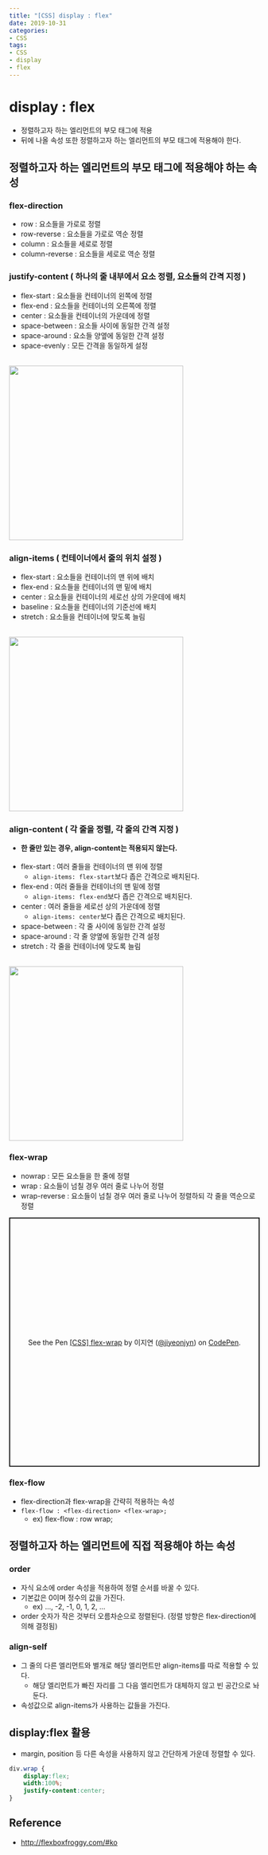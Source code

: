 ```yaml
---
title: "[CSS] display : flex"
date: 2019-10-31
categories:
- CSS
tags:
- CSS
- display
- flex
---
```


# display : flex
- 정렬하고자 하는 엘리먼트의 부모 태그에 적용
- 뒤에 나올 속성 또한 정렬하고자 하는 엘리먼트의 부모 태그에 적용해야 한다.

## 정렬하고자 하는 엘리먼트의 부모 태그에 적용해야 하는 속성

### flex-direction
- row : 요소들을 가로로 정렬
- row-reverse : 요소들을 가로로 역순 정렬
- column : 요소들을 세로로 정렬
- column-reverse : 요소들을 세로로 역순 정렬

###  justify-content ( 하나의 줄 내부에서 요소 정렬, 요소들의 간격 지정 )
- flex-start : 요소들을 컨테이너의 왼쪽에 정렬
- flex-end : 요소들을 컨테이너의 오른쪽에 정렬
- center : 요소들을 컨테이너의 가운데에 정렬
- space-between : 요소들 사이에 동일한 간격 설정
- space-around : 요소들 양옆에 동일한 간격 설정
- space-evenly : 모든 간격을 동일하게 설정<br><br>
<img src="https://css-tricks.com/wp-content/uploads/2018/10/justify-content.svg" width="350" height="auto" style="margin-left:0;">

### align-items ( 컨테이너에서 줄의 위치 설정 )
- flex-start : 요소들을 컨테이너의 맨 위에 배치
- flex-end : 요소들을 컨테이너의 맨 밑에 배치
- center : 요소들을 컨테이너의 세로선 상의 가운데에 배치
- baseline : 요소들을 컨테이너의 기준선에 배치
- stretch : 요소들을 컨테이너에 맞도록 늘림<br><br>
<img src="https://css-tricks.com/wp-content/uploads/2018/10/align-items.svg" width="350" height="auto" style="margin-left:0;">

### align-content ( 각 줄을 정렬, 각 줄의 간격 지정 )
- **한 줄만 있는 경우, align-content는 적용되지 않는다.**<br><br>
- flex-start : 여러 줄들을 컨테이너의 맨 위에 정렬
  - `align-items: flex-start`보다 좁은 간격으로 배치된다.
- flex-end : 여러 줄들을 컨테이너의 맨 밑에 정렬
  - `align-items: flex-end`보다 좁은 간격으로 배치된다.
- center : 여러 줄들을 세로선 상의 가운데에 정렬
  - `align-items: center`보다 좁은 간격으로 배치된다.
- space-between : 각 줄 사이에 동일한 간격 설정
- space-around : 각 줄 양옆에 동일한 간격 설정
- stretch : 각 줄을 컨테이너에 맞도록 늘림<br><br>
<img src="https://css-tricks.com/wp-content/uploads/2018/10/align-content.svg" width="350" height="auto" style="margin-left:0;">

### flex-wrap
- nowrap : 모든 요소들을 한 줄에 정렬
- wrap : 요소들이 넘칠 경우 여러 줄로 나누어 정렬
- wrap-reverse : 요소들이 넘칠 경우 여러 줄로 나누어 정렬하되 각 줄을 역순으로 정렬
<p class="codepen" data-height="500" data-theme-id="light" data-default-tab="result" data-user="jiyeonjyn" data-slug-hash="eYYeePR" style="height: 500px; box-sizing: border-box; display: flex; align-items: center; justify-content: center; border: 2px solid; margin: 1em 0; padding: 1em;" data-pen-title="[CSS] flex-wrap">
  <span>See the Pen <a href="https://codepen.io/jiyeonjyn/pen/eYYeePR">
  [CSS] flex-wrap</a> by 이지연 (<a href="https://codepen.io/jiyeonjyn">@jiyeonjyn</a>)
  on <a href="https://codepen.io">CodePen</a>.</span>
</p>
<script async src="https://static.codepen.io/assets/embed/ei.js"></script>

### flex-flow
- flex-direction과 flex-wrap을 간략히 적용하는 속성
- `flex-flow : <flex-direction> <flex-wrap>;`
  - ex) flex-flow : row wrap;


## 정렬하고자 하는 엘리먼트에 직접 적용해야 하는 속성

### order
- 자식 요소에 order 속성을 적용하여 정렬 순서를 바꿀 수 있다.
- 기본값은 0이며 정수의 값을 가진다.
  - ex) ..., -2, -1, 0, 1, 2, ...
- order 숫자가 작은 것부터 오름차순으로 정렬된다. (정렬 방향은 flex-direction에 의해 결정됨)

### align-self
- 그 줄의 다른 엘리먼트와 별개로 해당 엘리먼트만  align-items를 따로 적용할 수 있다.
  - 해당 엘리먼트가 빠진 자리를 그 다음 엘리먼트가 대체하지 않고 빈 공간으로 놔둔다.
- 속성값으로 align-items가 사용하는 값들을 가진다.

## display:flex 활용
- margin, position 등 다른 속성을 사용하지 않고 간단하게 가운데 정렬할 수 있다.
```css
div.wrap {
    display:flex;
    width:100%;
    justify-content:center;
}
```

## Reference
- <http://flexboxfroggy.com/#ko>